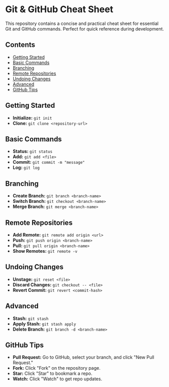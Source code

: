 # Git & GitHub Cheat Sheet

This repository contains a concise and practical cheat sheet for essential Git and GitHub commands. Perfect for quick reference during development.

## Contents

- [Getting Started](#getting-started)
- [Basic Commands](#basic-commands)
- [Branching](#branching)
- [Remote Repositories](#remote-repositories)
- [Undoing Changes](#undoing-changes)
- [Advanced](#advanced)
- [GitHub Tips](#github-tips)

## Getting Started
- **Initialize:** `git init`
- **Clone:** `git clone <repository-url>`

## Basic Commands
- **Status:** `git status`
- **Add:** `git add <file>`
- **Commit:** `git commit -m "message"`
- **Log:** `git log`

## Branching
- **Create Branch:** `git branch <branch-name>`
- **Switch Branch:** `git checkout <branch-name>`
- **Merge Branch:** `git merge <branch-name>`

## Remote Repositories
- **Add Remote:** `git remote add origin <url>`
- **Push:** `git push origin <branch-name>`
- **Pull:** `git pull origin <branch-name>`
- **Show Remotes:** `git remote -v`

## Undoing Changes
- **Unstage:** `git reset <file>`
- **Discard Changes:** `git checkout -- <file>`
- **Revert Commit:** `git revert <commit-hash>`

## Advanced
- **Stash:** `git stash`
- **Apply Stash:** `git stash apply`
- **Delete Branch:** `git branch -d <branch-name>`

## GitHub Tips
- **Pull Request:** Go to GitHub, select your branch, and click "New Pull Request."
- **Fork:** Click "Fork" on the repository page.
- **Star:** Click "Star" to bookmark a repo.
- **Watch:** Click "Watch" to get repo updates.
